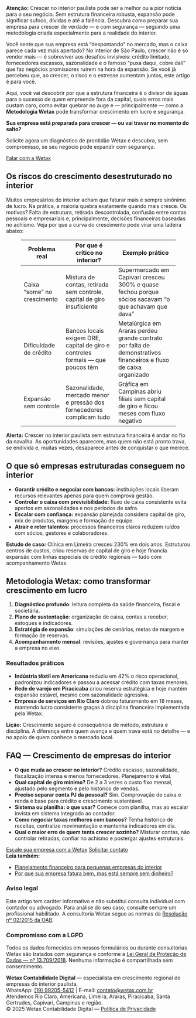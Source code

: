 ﻿<div class="highlight-box highlight-box--primary">
  <strong>Atenção:</strong> Crescer no interior paulista pode ser a melhor ou a pior notícia para o seu negócio. Sem estrutura financeira robusta, expansão pode significar sufoco, dívidas e até a falência. Descubra como preparar sua empresa para crescer de verdade — e com segurança — seguindo uma metodologia criada especialmente para a realidade do interior.
</div>

Você sente que sua empresa está “despontando” no mercado, mas o caixa parece cada vez mais apertado? No interior de São Paulo, crescer não é só vender mais — é sobreviver aos desafios invisíveis: crédito limitado, fornecedores escassos, sazonalidade e o famoso “puxa daqui, cobre dali” que faz negócios promissores ruírem na hora da expansão. Se você já percebeu que, ao crescer, o risco e o estresse aumentam juntos, este artigo é para você.

Aqui, você vai descobrir por que a estrutura financeira é o divisor de águas para o sucesso de quem empreende fora da capital, quais erros mais custam caro, como evitar quebrar no auge e — principalmente — como a <strong>Metodologia Wetax</strong> pode transformar crescimento em lucro e segurança.

<div class="info-box">
  <strong>Sua empresa está preparada para crescer — ou vai travar no momento do salto?</strong>
  <p>Solicite agora um diagnóstico de prontidão Wetax e descubra, sem compromisso, se seu negócio pode expandir com segurança.</p>
  <div class="cta-row">
    <a class="btn btn--whatsapp" href="https://api.whatsapp.com/send/?phone=5519992055412&text=Olá!+Encontrei+seu+site+e+quero+saber+mais+sobre+seus+serviços.&type=phone_number&app_absent=0" target="_blank" rel="noopener">Falar com a Wetax</a>
  </div>
</div>

## Os riscos do crescimento desestruturado no interior

Muitos empresários do interior acham que faturar mais é sempre sinônimo de lucro. Na prática, a maioria quebra exatamente quando mais cresce. Os motivos? Falta de estrutura, retirada descontrolada, confusão entre contas pessoais e empresariais e, principalmente, decisões financeiras baseadas no achismo. Veja por que a curva do crescimento pode virar uma ladeira abaixo:

<figure class="table">
  <table>
    <thead>
      <tr>
        <th>Problema real</th>
        <th>Por que é crítico no interior?</th>
        <th>Exemplo prático</th>
      </tr>
    </thead>
    <tbody>
      <tr>
        <td>Caixa “some” no crescimento</td>
        <td>Mistura de contas, retirada sem controle, capital de giro insuficiente</td>
        <td>Supermercado em Capivari cresceu 300% e quase fechou porque sócios sacavam “o que achavam que dava”</td>
      </tr>
      <tr>
        <td>Dificuldade de crédito</td>
        <td>Bancos locais exigem DRE, capital de giro e controles formais — que poucos têm</td>
        <td>Metalúrgica em Araras perdeu grande contrato por falta de demonstrativos financeiros e fluxo de caixa organizado</td>
      </tr>
      <tr>
        <td>Expansão sem controle</td>
        <td>Sazonalidade, mercado menor e pressão dos fornecedores complicam tudo</td>
        <td>Gráfica em Campinas abriu filiais sem capital de giro e ficou meses com fluxo negativo</td>
      </tr>
    </tbody>
  </table>
</figure>

<div class="highlight-box note highlight-box--primary">
  <strong>Alerta:</strong> Crescer no interior paulista sem estrutura financeira é andar no fio da navalha. As oportunidades aparecem, mas quem não está pronto trava, se endivida e, muitas vezes, desaparece antes de conquistar o que merece.
</div>

## O que só empresas estruturadas conseguem no interior

- **Garantir crédito e negociar com bancos:** instituições locais liberam recursos relevantes apenas para quem comprova gestão.
- **Controlar o caixa com previsibilidade:** fluxo de caixa consistente evita apertos em sazonalidades e nos períodos de safra.
- **Escalar com confiança:** expansão planejada considera capital de giro, mix de produtos, margens e formação de equipe.
- **Atrair e reter talentos:** processos financeiros claros reduzem ruídos com sócios, gestores e colaboradores.

<div class="highlight-box">
  <strong>Estudo de caso:</strong> Clínica em Limeira cresceu 230% em dois anos. Estruturou centros de custos, criou reservas de capital de giro e hoje financia expansão com linhas especiais de crédito regionais — tudo com acompanhamento Wetax.
</div>

## Metodologia Wetax: como transformar crescimento em lucro

1. **Diagnóstico profundo**: leitura completa da saúde financeira, fiscal e societária.
2. **Plano de sustentação**: organização de caixa, contas a receber, estoques e indicadores.
3. **Estratégia de expansão**: simulações de cenários, metas de margem e formação de reservas.
4. **Acompanhamento mensal**: revisões, ajustes e governança para manter a empresa no eixo.

### Resultados práticos

- **Indústria têxtil em Americana** reduziu em 42% o risco operacional, padronizou indicadores e passou a acessar crédito com taxas menores.
- **Rede de varejo em Piracicaba** criou reserva estratégica e hoje mantém expansão estável, mesmo com sazonalidade agressiva.
- **Empresa de serviços em Rio Claro** dobrou faturamento em 18 meses, mantendo lucro consistente graças à disciplina financeira implementada pela Wetax.

<div class="highlight-box highlight-box--success">
  <strong>Lição:</strong> Crescimento seguro é consequência de método, estrutura e disciplina. A diferença entre quem avança e quem trava está no detalhe — e no apoio de quem conhece o mercado local.
</div>

## FAQ — Crescimento de empresas do interior

- **O que muda ao crescer no interior?** Crédito escasso, sazonalidade, fiscalização intensa e menos fornecedores. Planejamento é vital.
- **Qual capital de giro mínimo?** De 2 a 3 vezes o custo fixo mensal, ajustado pelo segmento e pelo histórico de vendas.
- **Preciso separar conta PJ da pessoal?** Sim. Comprovação de caixa e renda é base para crédito e crescimento sustentável.
- **Sistema ou planilha: o que usar?** Comece com planilha, mas ao escalar invista em sistema integrado ao contador.
- **Como negociar taxas melhores com bancos?** Tenha histórico de receitas, centralize movimentação e mantenha indicadores em dia.
- **Qual o maior erro de quem tenta crescer sozinho?** Misturar contas, não controlar retiradas, confiar no achismo e postergar ajustes estruturais.

<div class="cta-row">
  <a class="btn btn--whatsapp" href="https://api.whatsapp.com/send/?phone=5519992055412&text=Quero+entender+como+a+Wetax+pode+ajudar+minha+empresa+a+crescer+com+segurança.&type=phone_number&app_absent=0" target="_blank" rel="noopener">Escale sua empresa com a Wetax</a>
  <a class="btn btn--primary" href="https://wetax.com.br/contato" target="_blank" rel="noopener">Solicitar contato</a>
</div>

<div class="info-box">
  <strong>Leia também:</strong>
  <ul>
    <li><a href="https://wetax.com.br/planejamento-financeiro-me-interior-sp/" target="_blank" rel="noopener">Planejamento financeiro para pequenas empresas do interior</a></li>
    <li><a href="https://wetax.com.br/empresa-fatura-sem-dinheiro-interior/" target="_blank" rel="noopener">Por que sua empresa fatura bem, mas está sempre sem dinheiro?</a></li>
  </ul>
</div>

<div class="info-box">
  <h3>Aviso legal</h3>
  <p>Este artigo tem caráter informativo e não substitui consulta individual com contador ou advogado. Para análise do seu caso, consulte sempre um profissional habilitado. A consultoria Wetax segue as normas da <a href="https://www.oab.org.br/leisnormas/legislacao/resolucoes/02-2015" target="_blank" rel="noopener">Resolução nº 02/2015 da OAB</a>.</p>

  <h3>Compromisso com a LGPD</h3>
  <p>Todos os dados fornecidos em nossos formulários ou durante consultorias Wetax são tratados com segurança e conforme a <a href="http://www.planalto.gov.br/ccivil_03/_ato2015-2018/2018/lei/L13709.htm" target="_blank" rel="noopener">Lei Geral de Proteção de Dados — nº 13.709/2018</a>. Nenhuma informação é compartilhada sem consentimento.</p>
</div>

<div class="callout">
  <strong>Wetax Contabilidade Digital</strong> — especialista em crescimento regional de empresas do interior paulista.<br>
  WhatsApp: <a href="https://api.whatsapp.com/send/?phone=5519992055412" target="_blank" rel="noopener">(19) 99205-5412</a> | E-mail: <a href="mailto:contato@wetax.com.br" target="_blank" rel="noopener">contato@wetax.com.br</a><br>
  Atendemos Rio Claro, Americana, Limeira, Araras, Piracicaba, Santa Gertrudes, Capivari, Campinas e região.<br>
  © 2025 Wetax Contabilidade Digital — <a href="/politica-de-privacidade" target="_blank" rel="noopener">Política de Privacidade</a>
</div>
